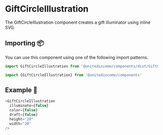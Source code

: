 # GiftCircleIllustration

The GiftCircleIllustration component creates a gift illuminator using inline SVG.

## Importing 📦

You can use this component using one of the following import patterns.

```javascript
import GiftCircleIllustration from '@unitedincome/components/dist/GiftCircleIllustration'
```

```javascript
import {GiftCircleIllustration} from '@unitedincome/components'
```


## Example 🚀

```javascript
<GiftCircleIllustration
  illuminate={false}
  color={false}
  draft={false}
  height="20"
  width="20"
/>
```
